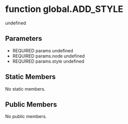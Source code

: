 # function global.ADD_STYLE
undefined
## Parameters
* REQUIRED params undefined
* REQUIRED params.node undefined
* REQUIRED params.style undefined

## Static Members
No static members.
## Public Members
No public members.
